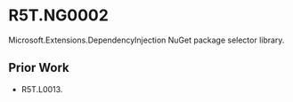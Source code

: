 # R5T.NG0002
Microsoft.Extensions.DependencyInjection NuGet package selector library.


## Prior Work

* R5T.L0013.
